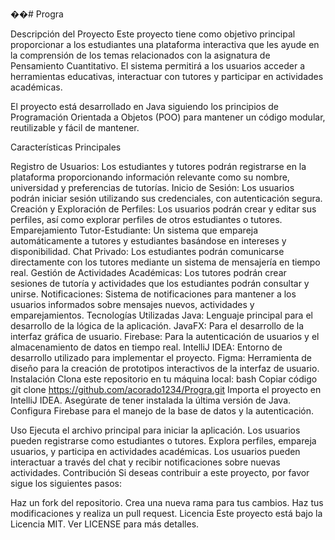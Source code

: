 ��#   P r o g r a 


 
Descripción del Proyecto
Este proyecto tiene como objetivo principal proporcionar a los estudiantes una plataforma interactiva que les ayude en la comprensión de los temas relacionados con la asignatura de Pensamiento Cuantitativo. El sistema permitirá a los usuarios acceder a herramientas educativas, interactuar con tutores y participar en actividades académicas.

El proyecto está desarrollado en Java siguiendo los principios de Programación Orientada a Objetos (POO) para mantener un código modular, reutilizable y fácil de mantener.


Características Principales

Registro de Usuarios: Los estudiantes y tutores podrán registrarse en la plataforma proporcionando información relevante como su nombre, universidad y preferencias de tutorías.
Inicio de Sesión: Los usuarios podrán iniciar sesión utilizando sus credenciales, con autenticación segura.
Creación y Exploración de Perfiles: Los usuarios podrán crear y editar sus perfiles, así como explorar perfiles de otros estudiantes o tutores.
Emparejamiento Tutor-Estudiante: Un sistema que empareja automáticamente a tutores y estudiantes basándose en intereses y disponibilidad.
Chat Privado: Los estudiantes podrán comunicarse directamente con los tutores mediante un sistema de mensajería en tiempo real.
Gestión de Actividades Académicas: Los tutores podrán crear sesiones de tutoría y actividades que los estudiantes podrán consultar y unirse.
Notificaciones: Sistema de notificaciones para mantener a los usuarios informados sobre mensajes nuevos, actividades y emparejamientos.
Tecnologías Utilizadas
Java: Lenguaje principal para el desarrollo de la lógica de la aplicación.
JavaFX: Para el desarrollo de la interfaz gráfica de usuario.
Firebase: Para la autenticación de usuarios y el almacenamiento de datos en tiempo real.
IntelliJ IDEA: Entorno de desarrollo utilizado para implementar el proyecto.
Figma: Herramienta de diseño para la creación de prototipos interactivos de la interfaz de usuario.
Instalación
Clona este repositorio en tu máquina local:
bash
Copiar código
git clone https://github.com/acorado1234/Progra.git
Importa el proyecto en IntelliJ IDEA.
Asegúrate de tener instalada la última versión de Java.
Configura Firebase para el manejo de la base de datos y la autenticación.

Uso
Ejecuta el archivo principal para iniciar la aplicación.
Los usuarios pueden registrarse como estudiantes o tutores.
Explora perfiles, empareja usuarios, y participa en actividades académicas.
Los usuarios pueden interactuar a través del chat y recibir notificaciones sobre nuevas actividades.
Contribución
Si deseas contribuir a este proyecto, por favor sigue los siguientes pasos:

Haz un fork del repositorio.
Crea una nueva rama para tus cambios.
Haz tus modificaciones y realiza un pull request.
Licencia
Este proyecto está bajo la Licencia MIT. Ver LICENSE para más detalles.




